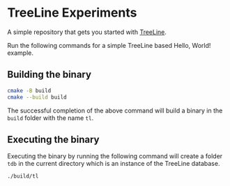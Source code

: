 TreeLine Experiments
===

A simple repository that gets you started with [TreeLine](https://github.com/mitdbg/treeline).

Run the following commands for a simple TreeLine based Hello, World! example.

## Building the binary

```sh
cmake -B build
cmake --build build
```

The successful completion of the above command will build a binary in the `build` folder with the
name `tl`.

## Executing the binary

Executing the binary by running the following command will create a folder `tdb` in the
current directory which is an instance of the TreeLine database.

```
./build/tl
```
